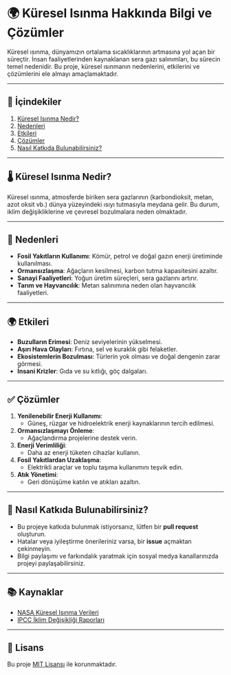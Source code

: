 # 🌍 Küresel Isınma Hakkında Bilgi ve Çözümler

Küresel ısınma, dünyamızın ortalama sıcaklıklarının artmasına yol açan bir süreçtir. İnsan faaliyetlerinden kaynaklanan sera gazı salınımları, bu sürecin temel nedenidir. Bu proje, küresel ısınmanın nedenlerini, etkilerini ve çözümlerini ele almayı amaçlamaktadır.

---

## 📖 İçindekiler

1. [Küresel Isınma Nedir?](#küresel-ısınma-nedir)
2. [Nedenleri](#nedenleri)
3. [Etkileri](#etkileri)
4. [Çözümler](#çözümler)
5. [Nasıl Katkıda Bulunabilirsiniz?](#nasıl-katkıda-bulunabilirsiniz)

---

## 🌡️ Küresel Isınma Nedir?

Küresel ısınma, atmosferde biriken sera gazlarının (karbondioksit, metan, azot oksit vb.) dünya yüzeyindeki ısıyı tutmasıyla meydana gelir. Bu durum, iklim değişikliklerine ve çevresel bozulmalara neden olmaktadır.

---

## 🚨 Nedenleri

- **Fosil Yakıtların Kullanımı**: Kömür, petrol ve doğal gazın enerji üretiminde kullanılması.
- **Ormansızlaşma**: Ağaçların kesilmesi, karbon tutma kapasitesini azaltır.
- **Sanayi Faaliyetleri**: Yoğun üretim süreçleri, sera gazlarını artırır.
- **Tarım ve Hayvancılık**: Metan salınımına neden olan hayvancılık faaliyetleri.

---

## 🌍 Etkileri

- **Buzulların Erimesi**: Deniz seviyelerinin yükselmesi.
- **Aşırı Hava Olayları**: Fırtına, sel ve kuraklık gibi felaketler.
- **Ekosistemlerin Bozulması**: Türlerin yok olması ve doğal dengenin zarar görmesi.
- **İnsani Krizler**: Gıda ve su kıtlığı, göç dalgaları.

---

## ✅ Çözümler

1. **Yenilenebilir Enerji Kullanımı**:
   - Güneş, rüzgar ve hidroelektrik enerji kaynaklarının tercih edilmesi.
2. **Ormansızlaşmayı Önleme**:
   - Ağaçlandırma projelerine destek verin.
3. **Enerji Verimliliği**:
   - Daha az enerji tüketen cihazlar kullanın.
4. **Fosil Yakıtlardan Uzaklaşma**:
   - Elektrikli araçlar ve toplu taşıma kullanımını teşvik edin.
5. **Atık Yönetimi**:
   - Geri dönüşüme katılın ve atıkları azaltın.

---

## 🤝 Nasıl Katkıda Bulunabilirsiniz?

- Bu projeye katkıda bulunmak istiyorsanız, lütfen bir **pull request** oluşturun.
- Hatalar veya iyileştirme önerileriniz varsa, bir **issue** açmaktan çekinmeyin.
- Bilgi paylaşımı ve farkındalık yaratmak için sosyal medya kanallarınızda projeyi paylaşabilirsiniz.

---

## 📚 Kaynaklar

- [NASA Küresel Isınma Verileri](https://climate.nasa.gov/)
- [IPCC İklim Değişikliği Raporları](https://www.ipcc.ch/)

---

## 📜 Lisans

Bu proje [MIT Lisansı](LICENSE) ile korunmaktadır.

